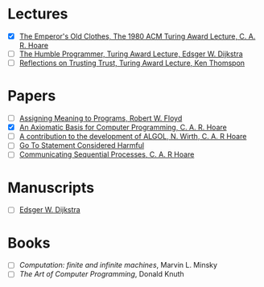 # Lectures
- [x] [The Emperor's Old Clothes, The 1980 ACM Turing Award Lecture, C. A. R. Hoare](https://www.cs.fsu.edu/~engelen/courses/COP4610/hoare.pdf)
- [ ] [The Humble Programmer, Turing Award Lecture, Edsger W. Dijkstra](https://www.cs.utexas.edu/users/EWD/ewd03xx/EWD340.PDF)
- [ ] [Reflections on Trusting Trust, Turing Award Lecture, Ken Thomspon](https://www.jmeiners.com/efficient-programming-with-components/papers/trusting-trust-thompson.pdf)

# Papers
- [ ] [Assigning Meaning to Programs, Robert W. Floyd](https://people.eecs.berkeley.edu/~necula/Papers/FloydMeaning.pdf)
- [x] [An Axiomatic Basis for Computer Programming, C. A. R. Hoare](https://dl.acm.org/doi/pdf/10.1145/363235.363259)
- [ ] [A contribution to the development of ALGOL, N. Wirth, C. A. R Hoare](https://dl.acm.org/doi/pdf/10.5555/63445.C1104358)
- [ ] [Go To Statement Considered Harmful](https://homepages.cwi.nl/~storm/teaching/reader/Dijkstra68.pdf)
- [ ] [Communicating Sequential Processes, C. A. R Hoare](https://www.cs.cmu.edu/~crary/819-f09/Hoare78.pdf)

# Manuscripts
- [ ] [Edsger W. Dijkstra](https://www.cs.utexas.edu/users/EWD/)

# Books
- [ ] _Computation: finite and infinite machines_, Marvin L. Minsky
- [ ] _The Art of Computer Programming_, Donald Knuth